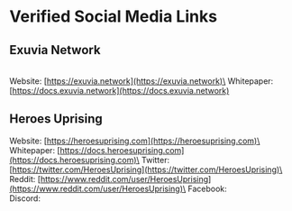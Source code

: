# Verified Social Media Links

## Exuvia Network

\
Website: [https://exuvia.network](https://exuvia.network)\
Whitepaper: [https://docs.exuvia.network](https://docs.exuvia.network)

## Heroes Uprising

Website: [https://heroesuprising.com](https://heroesuprising.com)\
Whitepaper: [https://docs.heroesuprising.com](https://docs.heroesuprising.com)\
Twitter: [https://twitter.com/HeroesUprising](https://twitter.com/HeroesUprising)\
Reddit: [https://www.reddit.com/user/HeroesUprising](https://www.reddit.com/user/HeroesUprising)\
Facebook:\
Discord:
